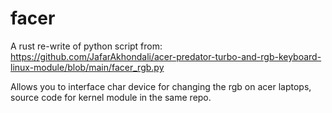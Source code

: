 # facer

A rust re-write of python script from: https://github.com/JafarAkhondali/acer-predator-turbo-and-rgb-keyboard-linux-module/blob/main/facer_rgb.py

Allows you to interface char device for changing the rgb on acer laptops, source code for kernel module in the same repo.
